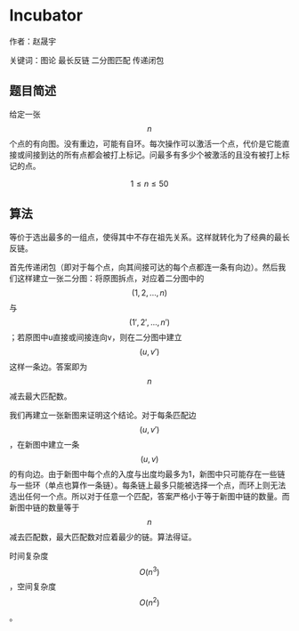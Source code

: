 # Incubator
作者：赵晟宇

关键词：图论 最长反链 二分图匹配 传递闭包

## 题目简述
给定一张$$n$$个点的有向图。没有重边，可能有自环。每次操作可以激活一个点，代价是它能直接或间接到达的所有点都会被打上标记。问最多有多少个被激活的且没有被打上标记的点。

$$1 \leq n \leq 50$$

## 算法
等价于选出最多的一组点，使得其中不存在祖先关系。这样就转化为了经典的最长反链。

首先传递闭包（即对于每个点，向其间接可达的每个点都连一条有向边）。然后我们这样建立一张二分图：将原图拆点，对应着二分图中的$$(1, 2, ..., n)$$与$$(1', 2', ..., n')$$；若原图中u直接或间接连向v，则在二分图中建立$$(u, v')$$这样一条边。答案即为$$n$$减去最大匹配数。

我们再建立一张新图来证明这个结论。对于每条匹配边$$(u, v')$$，在新图中建立一条$$(u, v)$$的有向边。由于新图中每个点的入度与出度均最多为1，新图中只可能存在一些链与一些环（单点也算作一条链）。每条链上最多只能被选择一个点，而环上则无法选出任何一个点。所以对于任意一个匹配，答案严格小于等于新图中链的数量。而新图中链的数量等于$$n$$减去匹配数，最大匹配数对应着最少的链。算法得证。

时间复杂度$$O(n^3)$$，空间复杂度$$O(n^2)$$。